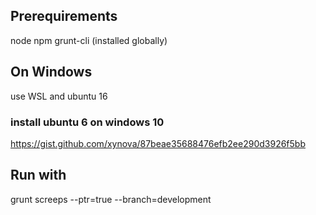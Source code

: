 
## Prerequirements
node
npm
grunt-cli (installed globally)

## On Windows 
use WSL and ubuntu 16

### install ubuntu 6 on windows 10
https://gist.github.com/xynova/87beae35688476efb2ee290d3926f5bb



## Run with
grunt screeps --ptr=true --branch=development
